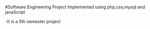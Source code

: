 #Software Engineering Project
Implemented using php,css,mysql and javaScript

-It is a 5th semester project
